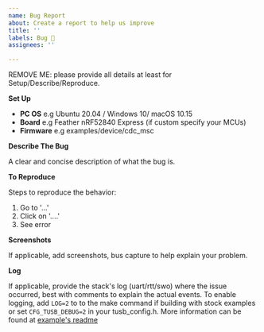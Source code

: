 ```yaml
---
name: Bug Report
about: Create a report to help us improve
title: ''
labels: Bug 🐞
assignees: ''

---
```


REMOVE ME: please provide all details at least for Setup/Describe/Reproduce. 

**Set Up**

- **PC OS** e.g Ubuntu 20.04 / Windows 10/ macOS 10.15
- **Board** e.g Feather nRF52840 Express (if custom specify your MCUs)
- **Firmware** e.g examples/device/cdc_msc

**Describe The Bug**

A clear and concise description of what the bug is.

**To Reproduce**

Steps to reproduce the behavior:
1. Go to '...'
2. Click on '....'
3. See error

**Screenshots**

If applicable, add screenshots, bus capture to help explain your problem. 

**Log**

If applicable, provide the stack's log (uart/rtt/swo) where the issue occurred, best with comments to explain the actual events. To enable logging, add `LOG=2` to to the make command if building with stock examples or set `CFG_TUSB_DEBUG=2` in your tusb_config.h. More information can be found at [example's readme](/docs/getting_started.md)
